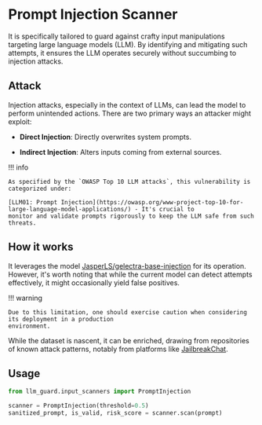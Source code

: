 # Prompt Injection Scanner

It is specifically tailored to guard against crafty input manipulations targeting large
language models (LLM). By identifying and mitigating such attempts, it ensures the LLM operates securely without
succumbing to injection attacks.

## Attack

Injection attacks, especially in the context of LLMs, can lead the model to perform unintended actions. There are two
primary ways an attacker might exploit:

- **Direct Injection**: Directly overwrites system prompts.

- **Indirect Injection**: Alters inputs coming from external sources.

!!! info

    As specified by the `OWASP Top 10 LLM attacks`, this vulnerability is categorized under:

    [LLM01: Prompt Injection](https://owasp.org/www-project-top-10-for-large-language-model-applications/) - It's crucial to
    monitor and validate prompts rigorously to keep the LLM safe from such threats.

## How it works

It leverages the
model [JasperLS/gelectra-base-injection](https://huggingface.co/JasperLS/gelectra-base-injection) for its operation.
However, it's worth noting that while the current model can detect attempts effectively, it might occasionally yield
false positives.

!!! warning

    Due to this limitation, one should exercise caution when considering its deployment in a production
    environment.

While the dataset is nascent, it can be enriched, drawing from repositories of known attack patterns, notably
from platforms like [JailbreakChat](https://www.jailbreakchat.com/).

## Usage

```python
from llm_guard.input_scanners import PromptInjection

scanner = PromptInjection(threshold=0.5)
sanitized_prompt, is_valid, risk_score = scanner.scan(prompt)
```
